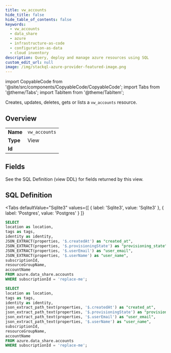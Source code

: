 ```yaml
--- 
title: vw_accounts
hide_title: false
hide_table_of_contents: false
keywords:
  - vw_accounts
  - data_share
  - azure
  - infrastructure-as-code
  - configuration-as-data
  - cloud inventory
description: Query, deploy and manage azure resources using SQL
custom_edit_url: null
image: /img/stackql-azure-provider-featured-image.png
---
```


import CopyableCode from '@site/src/components/CopyableCode/CopyableCode';
import Tabs from '@theme/Tabs';
import TabItem from '@theme/TabItem';

Creates, updates, deletes, gets or lists a <code>vw_accounts</code> resource.

## Overview
<table><tbody>
<tr><td><b>Name</b></td><td><code>vw_accounts</code></td></tr>
<tr><td><b>Type</b></td><td>View</td></tr>
<tr><td><b>Id</b></td><td><CopyableCode code="azure.data_share.vw_accounts" /></td></tr>
</tbody></table>

## Fields

See the SQL Definition (view DDL) for fields returned by this view.

## SQL Definition

<Tabs
defaultValue="Sqlite3"
values={[
{ label: 'Sqlite3', value: 'Sqlite3' },
{ label: 'Postgres', value: 'Postgres' }
]}
>
<TabItem value="Sqlite3">

```sql
SELECT
location as location,
tags as tags,
identity as identity,
JSON_EXTRACT(properties, '$.createdAt') as "created_at",
JSON_EXTRACT(properties, '$.provisioningState') as "provisioning_state",
JSON_EXTRACT(properties, '$.userEmail') as "user_email",
JSON_EXTRACT(properties, '$.userName') as "user_name",
subscriptionId,
resourceGroupName,
accountName
FROM azure.data_share.accounts
WHERE subscriptionId = 'replace-me';
```

</TabItem>
<TabItem value="Postgres">

```sql
SELECT
location as location,
tags as tags,
identity as identity,
json_extract_path_text(properties, '$.createdAt') as "created_at",
json_extract_path_text(properties, '$.provisioningState') as "provisioning_state",
json_extract_path_text(properties, '$.userEmail') as "user_email",
json_extract_path_text(properties, '$.userName') as "user_name",
subscriptionId,
resourceGroupName,
accountName
FROM azure.data_share.accounts
WHERE subscriptionId = 'replace-me';
```

</TabItem>
</Tabs>

